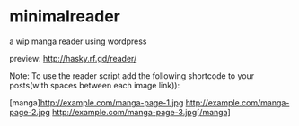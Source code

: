 # minimalreader
a wip manga reader using wordpress

preview: http://hasky.rf.gd/reader/


Note: To use the reader script add the following shortcode to your posts(with spaces between each image link)):

[manga]http://example.com/manga-page-1.jpg http://example.com/manga-page-2.jpg http://example.com/manga-page-3.jpg[/manga]
